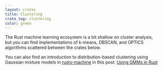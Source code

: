 ```yaml
---
layout: crates
title: Clustering
crate_tag: clustering
color: green
---
```


The Rust machine learning ecosystem is a bit shallow on cluster analysis,
but you can find implementations of k-means, DBSCAN, and OPTICS algorithms
scattered between the crates below.

You can also find an introduction to distribution-based clustering using
Gaussian mixture models in [rusty-machine](https://crates.io/crates/rusty-machine) in this post:
[Using GMMs in Rust](http://athemathmo.github.io/2016/06/24/using-gmm-in-rust.html)